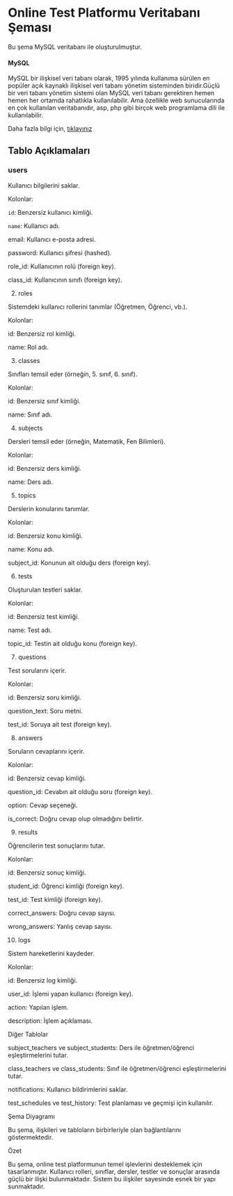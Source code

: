 # Online Test Platformu Veritabanı Şeması

Bu şema MySQL veritabanı ile oluşturulmuştur.
#### **MySQL**
MySQL bir ilişkisel veri tabanı olarak, 1995 yılında kullanıma sürülen en popüler açık kaynaklı ilişkisel veri tabanı yönetim sisteminden biridir.Güçlü bir veri tabanı yönetim sistemi olan MySQL veri tabanı gerektiren hemen hemen her ortamda rahatlıkla kullanılabilir. Ama özellikle web sunucularında en çok kullanılan veritabanıdır, asp, php gibi birçok web programlama dili ile kullanılabilir.

Daha fazla bilgi için, [tıklayınız](https://www.mysql.com/)

## Tablo Açıklamaları

### users

Kullanıcı bilgilerini saklar.

Kolonlar:

`id`: Benzersiz kullanıcı kimliği.

`name`: Kullanıcı adı.

email: Kullanıcı e-posta adresi.

password: Kullanıcı şifresi (hashed).

role_id: Kullanıcının rolü (foreign key).

class_id: Kullanıcının sınıfı (foreign key).

2. roles

Sistemdeki kullanıcı rollerini tanımlar (Öğretmen, Öğrenci, vb.).

Kolonlar:

id: Benzersiz rol kimliği.

name: Rol adı.

3. classes

Sınıfları temsil eder (örneğin, 5. sınıf, 6. sınıf).

Kolonlar:

id: Benzersiz sınıf kimliği.

name: Sınıf adı.

4. subjects

Dersleri temsil eder (örneğin, Matematik, Fen Bilimleri).

Kolonlar:

id: Benzersiz ders kimliği.

name: Ders adı.

5. topics

Derslerin konularını tanımlar.

Kolonlar:

id: Benzersiz konu kimliği.

name: Konu adı.

subject_id: Konunun ait olduğu ders (foreign key).

6. tests

Oluşturulan testleri saklar.

Kolonlar:

id: Benzersiz test kimliği.

name: Test adı.

topic_id: Testin ait olduğu konu (foreign key).

7. questions

Test sorularını içerir.

Kolonlar:

id: Benzersiz soru kimliği.

question_text: Soru metni.

test_id: Soruya ait test (foreign key).

8. answers

Soruların cevaplarını içerir.

Kolonlar:

id: Benzersiz cevap kimliği.

question_id: Cevabın ait olduğu soru (foreign key).

option: Cevap seçeneği.

is_correct: Doğru cevap olup olmadığını belirtir.

9. results

Öğrencilerin test sonuçlarını tutar.

Kolonlar:

id: Benzersiz sonuç kimliği.

student_id: Öğrenci kimliği (foreign key).

test_id: Test kimliği (foreign key).

correct_answers: Doğru cevap sayısı.

wrong_answers: Yanlış cevap sayısı.

10. logs

Sistem hareketlerini kaydeder.

Kolonlar:

id: Benzersiz log kimliği.

user_id: İşlemi yapan kullanıcı (foreign key).

action: Yapılan işlem.

description: İşlem açıklaması.

Diğer Tablolar

subject_teachers ve subject_students: Ders ile öğretmen/öğrenci eşleştirmelerini tutar.

class_teachers ve class_students: Sınıf ile öğretmen/öğrenci eşleştirmelerini tutar.

notifications: Kullanıcı bildirimlerini saklar.

test_schedules ve test_history: Test planlaması ve geçmişi için kullanılır.

Şema Diyagramı



Bu şema, ilişkileri ve tabloların birbirleriyle olan bağlantılarını göstermektedir.

Özet

Bu şema, online test platformunun temel işlevlerini desteklemek için tasarlanmıştır. Kullanıcı rolleri, sınıflar, dersler, testler ve sonuçlar arasında güçlü bir ilişki bulunmaktadır. Sistem bu ilişkiler sayesinde esnek bir yapı sunmaktadır.

